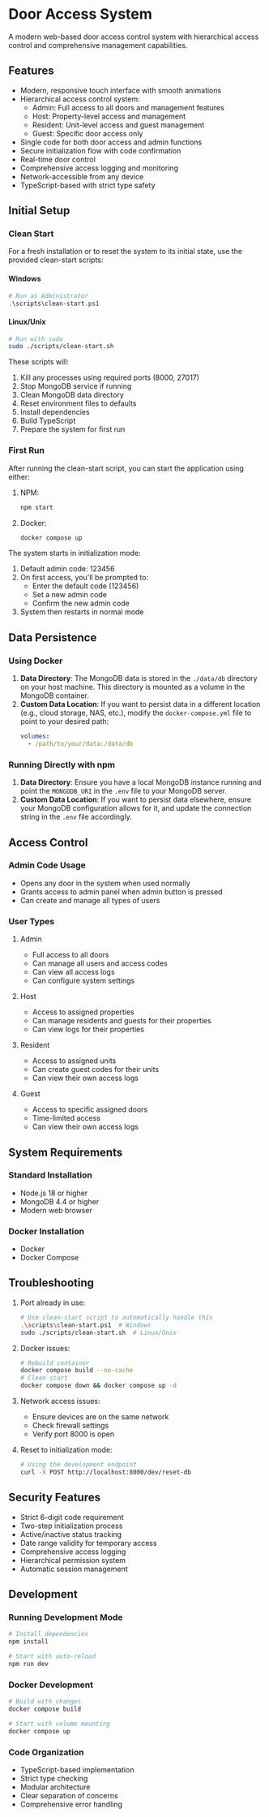 # Door Access System

A modern web-based door access control system with hierarchical access control and comprehensive management capabilities.

## Features

- Modern, responsive touch interface with smooth animations
- Hierarchical access control system:
  - Admin: Full access to all doors and management features
  - Host: Property-level access and management
  - Resident: Unit-level access and guest management
  - Guest: Specific door access only
- Single code for both door access and admin functions
- Secure initialization flow with code confirmation
- Real-time door control
- Comprehensive access logging and monitoring
- Network-accessible from any device
- TypeScript-based with strict type safety

## Initial Setup

### Clean Start

For a fresh installation or to reset the system to its initial state, use the provided clean-start scripts:

#### Windows
```powershell
# Run as Administrator
.\scripts\clean-start.ps1
```

#### Linux/Unix
```bash
# Run with sudo
sudo ./scripts/clean-start.sh
```

These scripts will:
1. Kill any processes using required ports (8000, 27017)
2. Stop MongoDB service if running
3. Clean MongoDB data directory
4. Reset environment files to defaults
5. Install dependencies
6. Build TypeScript
7. Prepare the system for first run

### First Run

After running the clean-start script, you can start the application using either:

1. NPM:
    ```bash
    npm start
    ```

2. Docker:
    ```bash
    docker compose up
    ```

The system starts in initialization mode:
1. Default admin code: 123456
2. On first access, you'll be prompted to:
   - Enter the default code (123456)
   - Set a new admin code
   - Confirm the new admin code
3. System then restarts in normal mode

## Data Persistence

### Using Docker

1. **Data Directory**: The MongoDB data is stored in the `./data/db` directory on your host machine. This directory is mounted as a volume in the MongoDB container.
2. **Custom Data Location**: If you want to persist data in a different location (e.g., cloud storage, NAS, etc.), modify the `docker-compose.yml` file to point to your desired path:
   ```yaml
   volumes:
     - /path/to/your/data:/data/db
   ```

### Running Directly with npm

1. **Data Directory**: Ensure you have a local MongoDB instance running and point the `MONGODB_URI` in the `.env` file to your MongoDB server.
2. **Custom Data Location**: If you want to persist data elsewhere, ensure your MongoDB configuration allows for it, and update the connection string in the `.env` file accordingly.

## Access Control

### Admin Code Usage
- Opens any door in the system when used normally
- Grants access to admin panel when admin button is pressed
- Can create and manage all types of users

### User Types
1. Admin
   - Full access to all doors
   - Can manage all users and access codes
   - Can view all access logs
   - Can configure system settings

2. Host
   - Access to assigned properties
   - Can manage residents and guests for their properties
   - Can view logs for their properties

3. Resident
   - Access to assigned units
   - Can create guest codes for their units
   - Can view their own access logs

4. Guest
   - Access to specific assigned doors
   - Time-limited access
   - Can view their own access logs

## System Requirements

### Standard Installation
- Node.js 18 or higher
- MongoDB 4.4 or higher
- Modern web browser

### Docker Installation
- Docker
- Docker Compose

## Troubleshooting

1. Port already in use: 
    ```bash
    # Use clean-start script to automatically handle this
    .\scripts\clean-start.ps1  # Windows
    sudo ./scripts/clean-start.sh  # Linux/Unix
    ```

2. Docker issues:
    ```bash
    # Rebuild container
    docker compose build --no-cache
    # Clean start
    docker compose down && docker compose up -d
    ```

3. Network access issues:
    - Ensure devices are on the same network
    - Check firewall settings
    - Verify port 8000 is open

4. Reset to initialization mode:
    ```bash
    # Using the development endpoint
    curl -X POST http://localhost:8000/dev/reset-db
    ```

## Security Features

- Strict 6-digit code requirement
- Two-step initialization process
- Active/inactive status tracking
- Date range validity for temporary access
- Comprehensive access logging
- Hierarchical permission system
- Automatic session management

## Development

### Running Development Mode
```bash
# Install dependencies
npm install

# Start with auto-reload
npm run dev
```

### Docker Development
```bash
# Build with changes
docker compose build

# Start with volume mounting
docker compose up
```

### Code Organization
- TypeScript-based implementation
- Strict type checking
- Modular architecture
- Clear separation of concerns
- Comprehensive error handling
